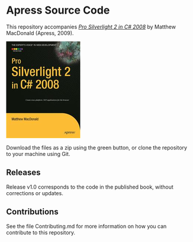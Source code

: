 # Apress Source Code

This repository accompanies [*Pro Silverlight 2 in C# 2008*](http://www.apress.com/9781590599495) by Matthew MacDonald (Apress, 2009).

![Cover image](9781590599495.jpg)

Download the files as a zip using the green button, or clone the repository to your machine using Git.

## Releases

Release v1.0 corresponds to the code in the published book, without corrections or updates.

## Contributions

See the file Contributing.md for more information on how you can contribute to this repository.
